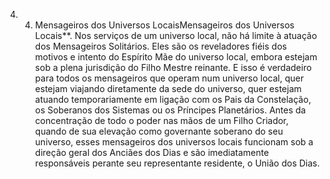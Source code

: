 ﻿4. 4. Mensageiros dos Universos LocaisMensageiros dos Universos Locais**. Nos serviços de um universo local, não há limite à atuação dos Mensageiros Solitários. Eles são os reveladores fiéis dos motivos e intento do Espírito Mãe do universo local, embora estejam sob a plena jurisdição do Filho Mestre reinante. E isso é verdadeiro para todos os mensageiros que operam num universo local, quer estejam viajando diretamente da sede do universo, quer estejam atuando temporariamente em ligação com os Pais da Constelação, os Soberanos dos Sistemas ou os Príncipes Planetários. Antes da concentração de todo o poder nas mãos de um Filho Criador, quando de sua elevação como governante soberano do seu universo, esses mensageiros dos universos locais funcionam sob a direção geral dos Anciães dos Dias e são imediatamente responsáveis perante seu representante residente, o União dos Dias.